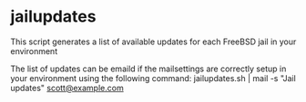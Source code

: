 # jailupdates
This script generates a list of available updates for each FreeBSD jail in your environment

The list of updates can be emaild if the mailsettings are correctly setup in your environment using the following command:
 jailupdates.sh | mail -s "Jail updates" scott@example.com
